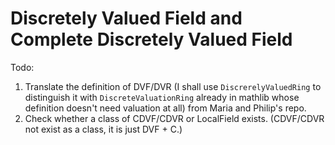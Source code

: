 # Discretely Valued Field and Complete Discretely Valued Field

Todo: 

1. Translate the definition of DVF/DVR (I shall use `DiscrerelyValuedRing` to distinguish it with `DiscreteValuationRing` already in mathlib whose definition doesn't need valuation at all) from Maria and Philip's repo.
2. Check whether a class of CDVF/CDVR or LocalField exists. (CDVF/CDVR not exist as a class, it is just DVF + C.)
